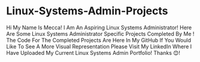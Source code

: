 # Linux-Systems-Admin-Projects
Hi My Name Is Mecca! I Am An Aspiring Linux Systems Administrator!
Here Are Some Linux Systems Administrator Specific Projects Completed By Me !
The Code For The Completed Projects Are Here In My GitHub
If You Would Like To See A More Visual Representation Please Visit My LinkedIn Where I Have Uploaded My Current Linux Systems Admin Portfolio!
Thanks 😊!
